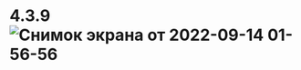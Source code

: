 # 4.3.9![Снимок экрана от 2022-09-14 01-56-56](https://user-images.githubusercontent.com/99034137/189987451-2331638d-e1b2-40c0-acf3-fc5da8b9b7e3.png)
